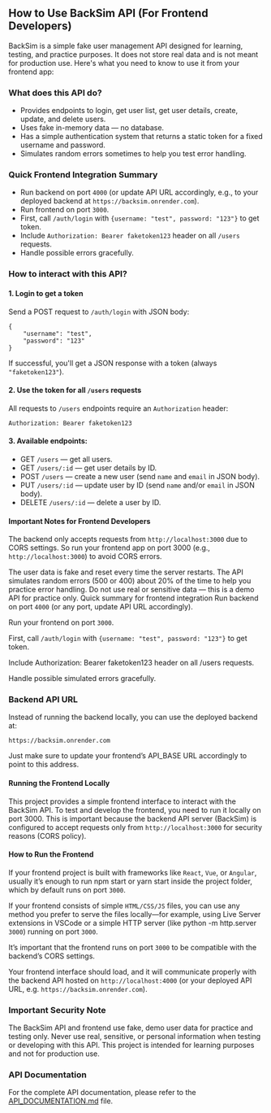 ## How to Use BackSim API (For Frontend Developers)

BackSim is a simple fake user management API designed for learning, testing, and practice purposes. It does not store real data and is not meant for production use. Here's what you need to know to use it from your frontend app:

### What does this API do?

- Provides endpoints to login, get user list, get user details, create, update, and delete users.  
- Uses fake in-memory data — no database.  
- Has a simple authentication system that returns a static token for a fixed username and password.  
- Simulates random errors sometimes to help you test error handling.  

### Quick Frontend Integration Summary
- Run backend on port `4000` (or update API URL accordingly, e.g., to your deployed backend at `https://backsim.onrender.com`).
- Run frontend on port `3000`.
- First, call `/auth/login` with `{username: "test", password: "123"}` to get token.
- Include `Authorization: Bearer faketoken123` header on all `/users` requests.
- Handle possible errors gracefully.

### How to interact with this API?

#### 1. Login to get a token

Send a POST request to `/auth/login` with JSON body:

    {
        "username": "test",
        "password": "123"
    }
If successful, you'll get a JSON response with a token (always `"faketoken123"`).

#### 2. Use the token for all `/users` requests
All requests to `/users` endpoints require an `Authorization` header:

    Authorization: Bearer faketoken123

#### 3. Available endpoints:

- GET `/users` — get all users.
- GET `/users/:id` — get user details by ID.
- POST `/users` — create a new user (send `name` and `email` in JSON body).
- PUT `/users/:id` — update user by ID (send `name` and/or `email` in JSON body).
- DELETE `/users/:id` — delete a user by ID.

#### Important Notes for Frontend Developers

The backend only accepts requests from `http://localhost:3000` due to CORS settings.
So run your frontend app on port 3000 (e.g., `http://localhost:3000`) to avoid CORS errors.

The user data is fake and reset every time the server restarts.
The API simulates random errors (500 or 400) about 20% of the time to help you practice error handling.
Do not use real or sensitive data — this is a demo API for practice only.
Quick summary for frontend integration
Run backend on port `4000` (or any port, update API URL accordingly).

Run your frontend on port `3000`.

First, call `/auth/login` with `{username: "test", password: "123"}` to get token.

Include Authorization: Bearer faketoken123 header on all /users requests.

Handle possible simulated errors gracefully.

### Backend API URL

Instead of running the backend locally, you can use the deployed backend at:

    https://backsim.onrender.com


Just make sure to update your frontend’s API_BASE URL accordingly to point to this address.

#### Running the Frontend Locally
This project provides a simple frontend interface to interact with the BackSim API. To test and develop the frontend, you need to run it locally on port 3000. This is important because the backend API server (BackSim) is configured to accept requests only from `http://localhost:3000` for security reasons (CORS policy).

#### How to Run the Frontend
If your frontend project is built with frameworks like `React`, `Vue`, or `Angular`, usually it’s enough to run npm start or yarn start inside the project folder, which by default runs on port `3000`.

If your frontend consists of simple `HTML/CSS/JS` files, you can use any method you prefer to serve the files locally—for example, using Live Server extensions in VSCode or a simple HTTP server (like python -m http.server `3000`) running on port `3000`.

It’s important that the frontend runs on port `3000` to be compatible with the backend’s CORS settings.

Your frontend interface should load, and it will communicate properly with the backend API hosted on `http://localhost:4000` (or your deployed API URL, e.g. `https://backsim.onrender.com`).

### Important Security Note
The BackSim API and frontend use fake, demo user data for practice and testing only.
Never use real, sensitive, or personal information when testing or developing with this API.
This project is intended for learning purposes and not for production use.

### API Documentation

For the complete API documentation, please refer to the [API_DOCUMENTATION.md](https://github.com/Y0505/backsim/blob/main/API_DOCUMENTATION.md) file.
